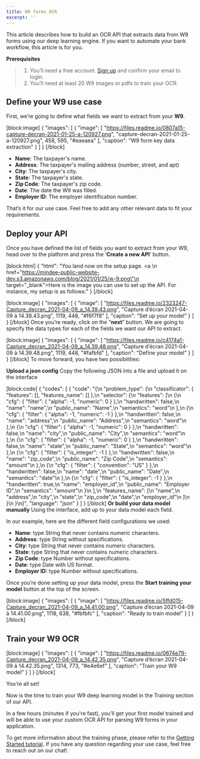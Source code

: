 ```yaml
---
title: W9 forms OCR
excerpt: ''
---
```

This article describes how to build an OCR API that extracts data from W9 forms using our deep learning engine. If you want to automate your bank workflow, this article is for you. 

**Prerequisites**
> 1. You’ll need a free account. [Sign up](https://platform.mindee.com/signup) and confirm your email to login.
> 2. You’ll need at least 20 W9 images or pdfs to train your OCR.

## Define your W9 use case
 

First, we’re going to define what fields we want to extract from your **W9**. 


[block:image]
{
  "images": [
    {
      "image": [
        "https://files.readme.io/0807a15-capture-decran-2021-01-25-a-120927.png",
        "capture-decran-2021-01-25-a-120927.png",
        458,
        595,
        "#eaeaea"
      ],
      "caption": "W9 form key data extraction"
    }
  ]
}
[/block]
  * **Name**: The taxpayer's name. 
  *  **Address**: The taxpayer's mailing address (number, street, and apt)
  *  **City**: The taxpayer's city.
  *  **State**: The taxpayer's state. 
  *  **Zip Code**: The taxpayer's zip code.
  *  **Date**: The date the W9 was filled.
  *  **Employer ID**: The employer identification number.
 

 

That’s it for our use case. Feel free to add any other relevant data to fit your requirements. 

 

 

## Deploy your API
 

Once you have defined the list of fields you want to extract from your W9, head over to the platform and press the ‘**Create a new API**’ button.

 
[block:html]
{
  "html": "You land now on the setup page. <a \n   href=\"https://mindee-public-website-dev.s3.amazonaws.com/blog/2021/01/25/w-9.png\"\n   target=\"_blank\">Here is the image</a> you can use to set up the API. For instance, my setup is as follows:"
}
[/block]

[block:image]
{
  "images": [
    {
      "image": [
        "https://files.readme.io/2323247-Capture_decran_2021-04-09_a_14.39.43.png",
        "Capture d’écran 2021-04-09 à 14.39.43.png",
        1119,
        448,
        "#f6f7f8"
      ],
      "caption": "Set up your model"
    }
  ]
}
[/block]
Once you’re ready, click on the “**next**” button. We are going to specify the data types for each of the fields we want our API to extract.


[block:image]
{
  "images": [
    {
      "image": [
        "https://files.readme.io/c4174a1-Capture_decran_2021-04-09_a_14.39.48.png",
        "Capture d’écran 2021-04-09 à 14.39.48.png",
        1119,
        448,
        "#fafbfd"
      ],
      "caption": "Define your model"
    }
  ]
}
[/block]
To move forward, you have two possibilities:

**Upload a json config**
Copy the following JSON into a file and upload it on the interface


[block:code]
{
  "codes": [
    {
      "code": "{\n  \"problem_type\": {\n    \"classificator\": { \"features\": [], \"features_name\": [] },\n    \"selector\": {\n      \"features\": [\n        {\n          \"cfg\": { \"filter\": { \"alpha\": -1, \"numeric\": 0 } },\n          \"handwritten\": false,\n          \"name\": \"name\",\n          \"public_name\": \"Name\",\n          \"semantics\": \"word\"\n        },\n        {\n          \"cfg\": { \"filter\": { \"alpha\": -1, \"numeric\": -1 } },\n          \"handwritten\": false,\n          \"name\": \"address\",\n          \"public_name\": \"Address\",\n          \"semantics\": \"word\"\n        },\n        {\n          \"cfg\": { \"filter\": { \"alpha\": -1, \"numeric\": 0 } },\n          \"handwritten\": false,\n          \"name\": \"city\",\n          \"public_name\": \"City\",\n          \"semantics\": \"word\"\n        },\n        {\n          \"cfg\": { \"filter\": { \"alpha\": -1, \"numeric\": 0 } },\n          \"handwritten\": false,\n          \"name\": \"state\",\n          \"public_name\": \"State\",\n          \"semantics\": \"word\"\n        },\n        {\n          \"cfg\": { \"filter\": { \"is_integer\": -1 } },\n          \"handwritten\": false,\n          \"name\": \"zip_code\",\n          \"public_name\": \"Zip Code\",\n          \"semantics\": \"amount\"\n        },\n        {\n          \"cfg\": { \"filter\": { \"convention\": \"US\" } },\n          \"handwritten\": false,\n          \"name\": \"date\",\n          \"public_name\": \"Date\",\n          \"semantics\": \"date\"\n        },\n        {\n          \"cfg\": { \"filter\": { \"is_integer\": -1 } },\n          \"handwritten\": true,\n          \"name\": \"employer_id\",\n          \"public_name\": \"Employer ID\",\n          \"semantics\": \"amount\"\n        }\n      ],\n      \"features_name\": [\n        \"name\",\n        \"address\",\n        \"city\",\n        \"state\",\n        \"zip_code\",\n        \"date\",\n        \"employer_id\"\n      ]\n    }\n  }\n}",
      "language": "json"
    }
  ]
}
[/block]
**Or build your data model manually**
Using the interface, add up to your data model each field.

In our example, here are the different field configurations we used:

  *   **Name**: type String that never contains numeric characters. 
  * **Address**: type String without specifications.
  * **City**: type String that never contains numeric characters. 
  * **State**: type String that never contains numeric characters. 
  * **Zip Code**: type Number without specifications.
  * **Date**: type Date with US format. 
  * **Employer ID:** type Number without specifications. 
 
 

 

Once you’re done setting up your data model, press the **Start training your model** button at the top of the screen.

 

[block:image]
{
  "images": [
    {
      "image": [
        "https://files.readme.io/5ffd015-Capture_decran_2021-04-09_a_14.41.00.png",
        "Capture d’écran 2021-04-09 à 14.41.00.png",
        1118,
        638,
        "#fbfbfc"
      ],
      "caption": "Ready to train model"
    }
  ]
}
[/block]
 
 
## Train your W9 OCR
 

 


 
[block:image]
{
  "images": [
    {
      "image": [
        "https://files.readme.io/0674e79-Capture_decran_2021-04-09_a_14.42.35.png",
        "Capture d’écran 2021-04-09 à 14.42.35.png",
        1314,
        773,
        "#e4e6ef"
      ],
      "caption": "Train your W9 model"
    }
  ]
}
[/block]
 

You’re all set! 

 

Now is the time to train your W9 deep learning model in the Training section of our API. 

 

In a few hours (minutes if you're fast), you’ll get your first model trained and will be able to use your custom OCR API for parsing W9 forms in your application.

 To get more information about the training phase, please refer to the  [Getting Started tutorial](doc:build-your-first-document-parsing-api). If you have any question regarding your use case, feel free to reach out on our chat!.